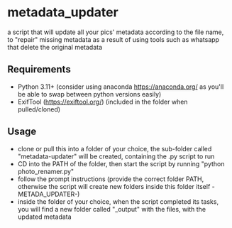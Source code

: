 # metadata_updater
 a script that will update all your pics' metadata according to the file name, to "repair" missing metadata as a result of using tools such as whatsapp that delete the original metadata

## Requirements
- Python 3.11+ (consider using anaconda https://anaconda.org/ as you'll be able to swap between python versions easily)
- ExifTool (https://exiftool.org/) (included in the folder when pulled/cloned)

## Usage
- clone or pull this into a folder of your choice, the sub-folder called "metadata-updater" will be created, containing the .py script to run
- CD into the PATH of the folder, then start the script by running "python photo_renamer.py"
- follow the prompt instructions (provide the correct folder PATH, otherwise the script will create new folders inside this folder itself -METADA_UPDATER-)
- inside the folder of your choice, when the script completed its tasks, you will find a new folder called "_output" with the files, with the updated metadata